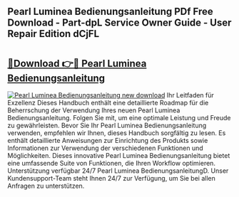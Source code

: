 ## Pearl Luminea Bedienungsanleitung PDf Free Download - Part-dpL Service Owner Guide - User Repair Edition dCjFL

# <h2><a href="http://df5gpb1.blite.top/?on=Pearl+Luminea+Bedienungsanleitung">🔗Download 👉🔴 Pearl Luminea Bedienungsanleitung</a></h2>

[![Pearl Luminea Bedienungsanleitung new download](https://i.imgur.com/lujVjoI.png)](http://df5gpb1.blite.top/?on=Pearl+Luminea+Bedienungsanleitung)
Ihr Leitfaden für Exzellenz Dieses Handbuch enthält eine detaillierte Roadmap für die Beherrschung der Verwendung Ihres neuen Pearl Luminea Bedienungsanleitung. Folgen Sie mit, um eine optimale Leistung und Freude zu gewährleisten. Bevor Sie Ihr Pearl Luminea Bedienungsanleitung verwenden, empfehlen wir Ihnen, dieses Handbuch sorgfältig zu lesen. Es enthält detaillierte Anweisungen zur Einrichtung des Produkts sowie Informationen zur Verwendung der verschiedenen Funktionen und Möglichkeiten. Dieses innovative Pearl Luminea Bedienungsanleitung bietet eine umfassende Suite von Funktionen, die Ihren Workflow optimieren. Unterstützung verfügbar 24/7 Pearl Luminea BedienungsanleitungD. Unser Kundensupport-Team steht Ihnen 24/7 zur Verfügung, um Sie bei allen Anfragen zu unterstützen.
